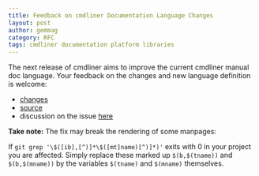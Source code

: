 ```yaml
---
title: Feedback on cmdliner Documentation Language Changes
layout: post
author: gemmag
category: RFC
tags: cmdliner documentation platform libraries
---
```


The next release of cmdliner aims to improve the current cmdliner manual doc language. Your feedback on the changes and new language definition is welcome:

* [changes](https://github.com/dbuenzli/cmdliner/blob/08be600c4b7f00c08339f078a88b30234d84fc44/CHANGES.md#doc-language-sanitization)
* [source](https://github.com/dbuenzli/cmdliner/blob/master/src/cmdliner.mli#L755-L768)
* discussion on the issue [here](https://github.com/dbuenzli/cmdliner/issues/68)

**Take note:** The fix may break the rendering of some manpages:

If `git grep '\$([ib],[^)]*\$([mt]name)[^)]*)'` exits with 0 in your project you are affected. Simply replace these marked up `$(b,$(tname))` and `$(b,$(mname))` by the variables `$(tname)` and `$(mname)` themselves.
